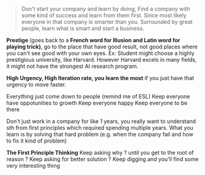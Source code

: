 >Don't start your company and learn by doing, Find a company with some kind of success and learn from them first. Since most likely everyone in that company is smarter than you. Surrounded by great people, learn what is smart and start a business.

**Prestige** (goes back to a **French word for Illusion and Latin word for playing trick)**, go to the place that have good result, not good places where you can't see good with your own eyes.
	Ex: Student might choose a highly prestigious university, like Harvard. However Harvard excels in many fields, it might not have the strongest AI research program. 


**High Urgency, High Iteration rate, you learn the most** if you just have that urgency to move faster.

Everything just come down to people (remind me of ESL)
	Keep everyone have oppotunities to growth
	Keep everyone happy
	Keep everyone to be there

Don't just work in a company for like 1 years, you really want to understand sth from first principles which required spending multiple years. What you learn is by solving that hard problem (e.g. when the company fail and how to fix it kind of problem)   


**The First Principle Thinking**
Keep asking why ? until you get to the root of reason ? 
Keep asking for better solution ?
Keep digging and you'll find some very interesting thing
